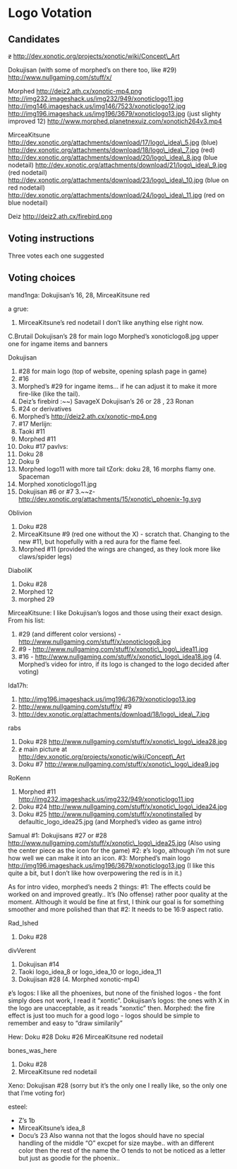 Logo Votation
=============

Candidates
----------

~~z~~
 http://dev.xonotic.org/projects/xonotic/wiki/Concept\_Art

Dokujisan (with some of morphed’s on there too, like \#29)
 http://www.nullgaming.com/stuff/x/

Morphed
 http://deiz2.ath.cx/xonotic-mp4.png
 http://img232.imageshack.us/img232/949/xonoticlogo11.jpg
 http://img146.imageshack.us/img146/7523/xonoticlogo12.jpg
 http://img196.imageshack.us/img196/3679/xonoticlogo13.jpg (just slighty improved 12)
 http://www.morphed.planetnexuiz.com/xonotich264v3.mp4

MirceaKitsune
 http://dev.xonotic.org/attachments/download/17/logo\_idea\_5.jpg (blue)
 http://dev.xonotic.org/attachments/download/18/logo\_idea\_7.jpg (red)
 http://dev.xonotic.org/attachments/download/20/logo\_idea\_8.jpg (blue nodetail)
 http://dev.xonotic.org/attachments/download/21/logo\_idea\_9.jpg (red nodetail)
 http://dev.xonotic.org/attachments/download/23/logo\_idea\_10.jpg (blue on red nodetail)
 http://dev.xonotic.org/attachments/download/24/logo\_idea\_11.jpg (red on blue nodetail)

Deiz
 http://deiz2.ath.cx/firebird.png

Voting instructions
-------------------

Three votes each one suggested

Voting choices
--------------

mand1nga: Dokujisan’s 16, 28, MirceaKitsune red

a grue:
1. MirceaKitsune’s red nodetail
I don’t like anything else right now.

C.Brutail
Dokujisan’s 28 for main logo
Morphed’s xonoticlogo8.jpg upper one for ingame items and banners

Dokujisan
1. \#28 for main logo (top of website, opening splash page in game)
2. \#16
3. Morphed’s \#29 for ingame items… if he can adjust it to make it more fire-like (like the tail).
4. Deiz’s firebird :~~)
SavageX
Dokujisan’s 26 or 28 , 23
Ronan
1. \#24 or derivatives
2. Morphed’s http://deiz2.ath.cx/xonotic-mp4.png
3. \#17
Merlijn:
1. Taoki \#11
2. Morphed \#11
3. Doku \#17
pavlvs:
1. Doku 28
2. Doku 9
3. Morphed logo11 with more tail
tZork:
doku 28, 16
morphs flamy one.
Spaceman
1. Morphed xonoticlogo11.jpg
2. Dokujisan \#6 or \#7
3.~~z- http://dev.xonotic.org/attachments/15/xonotic\_phoenix-1g.svg

Oblivion
1. Doku \#28
2. MirceaKitsune \#9 (red one without the X) - scratch that. Changing to the new \#11, but hopefully with a red aura for the flame feel.
3. Morphed \#11 (provided the wings are changed, as they look more like claws/spider legs)

DiaboliK
1. Doku \#28
2. Morphed 12
3. morphed 29

MirceaKitsune:
I like Dokujisan’s logos and those using their exact design. From his list:
1. \#29 (and different color versions) - http://www.nullgaming.com/stuff/x/xonoticlogo8.jpg
2. \#9 - http://www.nullgaming.com/stuff/x/xonotic\_logo\_idea11.jpg
3. \#16 - http://www.nullgaming.com/stuff/x/xonotic\_logo\_idea18.jpg
(4. Morphed’s video for intro, if its logo is changed to the logo decided after voting)

lda17h:
1. http://img196.imageshack.us/img196/3679/xonoticlogo13.jpg
2. http://www.nullgaming.com/stuff/x/ \#9
3. http://dev.xonotic.org/attachments/download/18/logo\_idea\_7.jpg

rabs
1. Doku \#28 http://www.nullgaming.com/stuff/x/xonotic\_logo\_idea28.jpg
2. ~~z~~ main picture at http://dev.xonotic.org/projects/xonotic/wiki/Concept\_Art
3. Doku \#7 http://www.nullgaming.com/stuff/x/xonotic\_logo\_idea9.jpg

RoKenn
1. Morphed \#11 http://img232.imageshack.us/img232/949/xonoticlogo11.jpg
2. Doku \#24 http://www.nullgaming.com/stuff/x/xonotic\_logo\_idea24.jpg
3. Doku \#25 http://www.nullgaming.com/stuff/x/xonotinstalled by defaultic\_logo\_idea25.jpg
(and Morphed’s video as game intro)

Samual
\#1: Dokujisans \#27 or \#28 http://www.nullgaming.com/stuff/x/xonotic\_logo\_idea25.jpg (Also using the center piece as the icon for the game)
\#2: ~~z~~’s logo, although i’m not sure how well we can make it into an icon.
\#3: Morphed’s main logo http://img196.imageshack.us/img196/3679/xonoticlogo13.jpg (I like this quite a bit, but I don’t like how overpowering the red is in it.)

As for intro video, morphed’s needs 2 things: \#1: The effects could be worked on and improved greatly.. It’s (No offense) rather poor quality at the moment. Although it would be fine at first, I think our goal is for something smoother and more polished than that \#2: It needs to be 16:9 aspect ratio.

Rad\_Ished
1. Doku \#28

divVerent
1. Dokujisan \#14
2. Taoki logo\_idea\_8 or logo\_idea\_10 or logo\_idea\_11
3. Dokujisan \#28
(4. Morphed xonotic-mp4)

~~z~~’s logos: I like all the phoenixes, but none of the finished logos - the font simply does not work, I read it “xontic”.
Dokujisan’s logos: the ones with X in the logo are unacceptable, as it reads “xonxtic” then.
Morphed: the fire effect is just too much for a good logo - logos should be simple to remember and easy to “draw similarily”

Hew:
Doku \#28
Doku \#26
MirceaKitsune red nodetail

bones\_was\_here
1. Doku \#28
2. MirceaKitsune red nodetail

Xeno:
Dokujisan \#28
(sorry but it’s the only one I really like, so the only one that I’me voting for)

esteel:
- Z’s 1b
- MirceaKitsune’s idea\_8
- Docu’s 23
Also wanna not that the logos should have no special handling of the middle “O” excpet for size maybe.. with an different color then the rest of the name the O tends to not be noticed as a letter but just as goodie for the phoenix..
